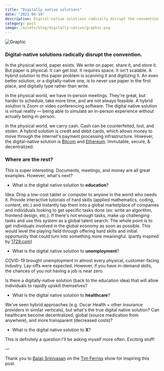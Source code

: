 ```yaml
---
title: "Digitally native solutions"
date: "2021-04-19"
description: Digital-native solutions radically disrupt the convention.
category: post
image: /assets/blog/digitally-native/graphic.png
---
```


![Graphic](/assets/blog/digitally-native/graphic.png)

### Digital-native solutions radically disrupt the convention.

In the physical world, paper exists. We write on paper, share it, and store it. But paper is physical. It can get lost. It requires space. It isn't scalable. A hybrid solution to this paper problem is scanning it and digitizing it. An even better solution, or a digitally-native one, is to never use paper in the first place, and digitally type rather than write.

In the physical world, we have in-person meetings. They're great, but harder to schedule, take more time, and are not always feasible. A hybrid solution is Zoom or video conferencing software. The digital native solution is virtual reality — being able to simulate an in-person experience without actually being in-person.

In the physical world, we carry cash. Cash can be counterfeited, lost, and stolen. A hybrid solution is credit and debit cards, which allows money to move through the internet's payment processing infrastructure. However, the digital-native solution is [Bitcoin](https://bitcoin.org/en/) and [Ethereum](https://ethereum.org/en/). Immutable, secure, & decentralized.  


### Where are the rest? 

This is super interesting. Documents, meetings, and money are all great examples. However, what's next?

- What is the digital native solution to **education**?

Idea: Drop a low-cost tablet or computer to anyone in the world who needs it. Provide interactive tutorials of hard skills (applied mathematics, coding, content, etc.) and instantly tap them into a global marketplace of companies and individuals looking to get specific tasks done (ex: write an algorithm, frontend design, etc.). If there's not enough tasks, make up challenging tasks and use this system as a global talent search. The whole point is to get individuals involved in the global economy as soon as possible. This would level the playing field through offering hard skills and initial opportunity that could turn into something more meaningful. (partly inspired by [1729.com](https://1729.com))

- What is the digital native solution to **unemployment**?

COVID-19 brought unemployment in almost every physical, customer-facing industry. Lay-offs were expected. However, if you have in-demand skills, the chances of you not having a job is near zero. 

Is there a digitally-native solution (back to the education idea) that will allow individuals to rapidly upskill themselves?

- What is the digital native solution to **healthcare**?

We've seen hybrid approaches (e.g. Oscar Health + other insurance providers in similar verticals), but what's the true digital native solution? Can healthcare become decentralized, global (source medication from anywhere), and more transparent (decreased costs)?

- What is the digital native solution to **X**?

This is definitely a question I'll be asking myself more often. Exciting stuff!

—

Thank you to [Balaji Srinivasan](https://twitter.com/balajis) on the [Tim Ferriss](https://tim.blog/2021/03/25/balaji-srinivasan-transcript/) show for inspiring this post.

